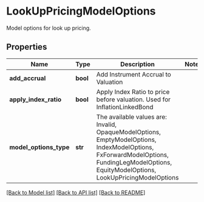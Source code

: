 # LookUpPricingModelOptions

Model options for look up pricing.

## Properties
Name | Type | Description | Notes
------------ | ------------- | ------------- | -------------
**add_accrual** | **bool** | Add Instrument Accrual to Valuation | 
**apply_index_ratio** | **bool** | Apply Index Ratio to price before valuation.  Used for InflationLinkedBond | 
**model_options_type** | **str** | The available values are: Invalid, OpaqueModelOptions, EmptyModelOptions, IndexModelOptions, FxForwardModelOptions, FundingLegModelOptions, EquityModelOptions, LookUpPricingModelOptions | 

[[Back to Model list]](../README.md#documentation-for-models) [[Back to API list]](../README.md#documentation-for-api-endpoints) [[Back to README]](../README.md)


